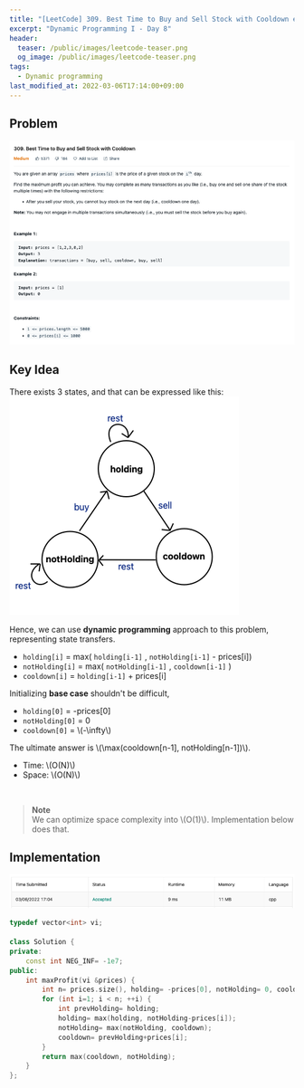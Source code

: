 ```yaml
---
title: "[LeetCode] 309. Best Time to Buy and Sell Stock with Cooldown explained"
excerpt: "Dynamic Programming I - Day 8"
header:
  teaser: /public/images/leetcode-teaser.png
  og_image: /public/images/leetcode-teaser.png
tags:
  - Dynamic programming
last_modified_at: 2022-03-06T17:14:00+09:00
---
```



## Problem
<a href="https://leetcode.com/problems/best-time-to-buy-and-sell-stock-with-cooldown/">
    <img src="/public/images/leetcode-309.png"/>
</a>

<br/>

## Key Idea

There exists 3 states, and that can be expressed like this:  
<img src="/public/images/leetcode-309-figure-1.png"/>

Hence, we can use **dynamic programming** approach to this problem, representing state transfers.

- `holding[i]` = max( `holding[i-1]` , `notHolding[i-1]` - prices[i])
- `notHolding[i]` = max( `notHolding[i-1]` , `cooldown[i-1]` )
- `cooldown[i]` = `holding[i-1]` + prices[i]

Initializing **base case** shouldn't be difficult,  
- `holding[0]` = -prices[0]
- `notHolding[0]` = 0
- `cooldown[0]` = \\(-\infty\\)

The ultimate answer is \\(\max(cooldown[n-1], notHolding[n-1])\\).

- Time: \\(O(N)\\)  
- Space: \\(O(N)\\)

<br/>

> **Note**  
We can optimize space complexity into \\(O(1)\\). Implementation below does that.

## Implementation

<img src="/public/images/leetcode-309-result.png"/>

```cpp
typedef vector<int> vi;

class Solution {
private:
    const int NEG_INF= -1e7;
public:
    int maxProfit(vi &prices) {
        int n= prices.size(), holding= -prices[0], notHolding= 0, cooldown= NEG_INF;
        for (int i=1; i < n; ++i) {
            int prevHolding= holding;
            holding= max(holding, notHolding-prices[i]);
            notHolding= max(notHolding, cooldown);
            cooldown= prevHolding+prices[i];
        }
        return max(cooldown, notHolding);
    }
};
```